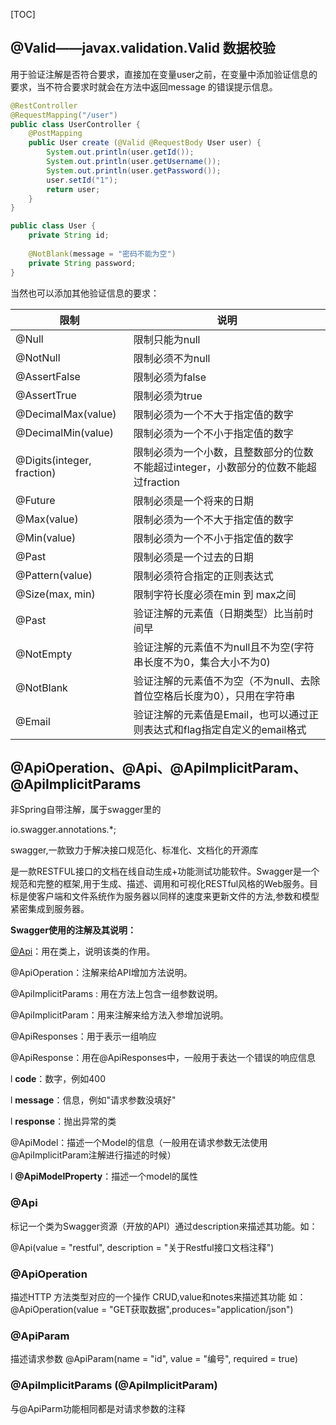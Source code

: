 

[TOC]

## @Valid——javax.validation.Valid	数据校验

用于验证注解是否符合要求，直接加在变量user之前，在变量中添加验证信息的要求，当不符合要求时就会在方法中返回message 的错误提示信息。

```java
@RestController
@RequestMapping("/user")
public class UserController {
    @PostMapping
    public User create (@Valid @RequestBody User user) {
        System.out.println(user.getId());
        System.out.println(user.getUsername());
        System.out.println(user.getPassword());
        user.setId("1");
        return user;
    }
} 

public class User {
    private String id;  
 
    @NotBlank(message = "密码不能为空")
    private String password;
}
```

当然也可以添加其他验证信息的要求：

| 限制                       | 说明                                                         |
| -------------------------- | ------------------------------------------------------------ |
| @Null                      | 限制只能为null                                               |
| @NotNull                   | 限制必须不为null                                             |
| @AssertFalse               | 限制必须为false                                              |
| @AssertTrue                | 限制必须为true                                               |
| @DecimalMax(value)         | 限制必须为一个不大于指定值的数字                             |
| @DecimalMin(value)         | 限制必须为一个不小于指定值的数字                             |
| @Digits(integer, fraction) | 限制必须为一个小数，且整数部分的位数不能超过integer，小数部分的位数不能超过fraction |
| @Future                    | 限制必须是一个将来的日期                                     |
| @Max(value)                | 限制必须为一个不大于指定值的数字                             |
| @Min(value)                | 限制必须为一个不小于指定值的数字                             |
| @Past                      | 限制必须是一个过去的日期                                     |
| @Pattern(value)            | 限制必须符合指定的正则表达式                                 |
| @Size(max, min)            | 限制字符长度必须在min 到 max之间                             |
| @Past                      | 验证注解的元素值（日期类型）比当前时间早                     |
| @NotEmpty                  | 验证注解的元素值不为null且不为空(字符串长度不为0，集合大小不为0) |
| @NotBlank                  | 验证注解的元素值不为空（不为null、去除首位空格后长度为0），只用在字符串 |
| @Email                     | 验证注解的元素值是Email，也可以通过正则表达式和flag指定自定义的email格式 |

## @ApiOperation、@Api、@ApiImplicitParam、@ApiImplicitParams

非Spring自带注解，属于swagger里的

io.swagger.annotations.*;

swagger,一款致力于解决接口规范化、标准化、文档化的开源库

是一款RESTFUL接口的文档在线自动生成+功能测试功能软件。Swagger是一个规范和完整的框架,用于生成、描述、调用和可视化RESTful风格的Web服务。目标是使客户端和文件系统作为服务器以同样的速度来更新文件的方法,参数和模型紧密集成到服务器。

**Swagger使用的注解及其说明：**

[@Api](https://my.oschina.net/u/2396174)：用在类上，说明该类的作用。

@ApiOperation：注解来给API增加方法说明。

@ApiImplicitParams : 用在方法上包含一组参数说明。

@ApiImplicitParam：用来注解来给方法入参增加说明。

@ApiResponses：用于表示一组响应

@ApiResponse：用在@ApiResponses中，一般用于表达一个错误的响应信息

  l  **code**：数字，例如400

  l  **message**：信息，例如"请求参数没填好"

  l  **response**：抛出异常的类  

@ApiModel：描述一个Model的信息（一般用在请求参数无法使用@ApiImplicitParam注解进行描述的时候）

  l  **@ApiModelProperty**：描述一个model的属性

### @Api 

标记一个类为Swagger资源（开放的API）通过description来描述其功能。如：

@Api(value = "restful", description = "关于Restful接口文档注释")

### @ApiOperation

描述HTTP 方法类型对应的一个操作 CRUD,value和notes来描述其功能 如：@ApiOperation(value = "GET获取数据",produces="application/json")

### @ApiParam

描述请求参数  @ApiParam(name = "id", value = "编号", required = true)

### @ApiImplicitParams (@ApiImplicitParam) 

与@ApiParm功能相同都是对请求参数的注释

